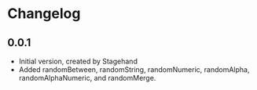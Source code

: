 # Changelog

## 0.0.1

- Initial version, created by Stagehand
- Added randomBetween, randomString, randomNumeric, randomAlpha, randomAlphaNumeric, and randomMerge.
